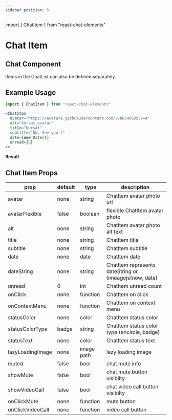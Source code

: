 ```yaml
---
sidebar_position: 5
---
```

import { ChatItem } from "react-chat-elements"

# Chat Item

## Chat Component

Items in the ChatList can also be defined separately.

<div style={{ color:"black", margin:"50px 0px"}}>
  <ChatItem
    avatar="https://avatars.githubusercontent.com/u/41473129?v=4"
    alt="emre_avatar"
    title="Emre"
    subtitle="What are you doing ?"
    date={new Date()}
    unread={0}
  />
</div>

## Example Usage

```jsx
import { ChatItem } from "react-chat-elements"

<ChatItem
  avatar="https://avatars.githubusercontent.com/u/80540635?v=4"
  alt="kursat_avatar"
  title="Kursat"
  subtitle="Ok. See you !"
  date={new Date()}
  unread={0}
/>
```

**Result**

<div style={{ color:"black"}}>
  <ChatItem
    avatar="https://avatars.githubusercontent.com/u/80540635?v=4"
    alt="kursat_avatar"
    title="Kursat"
    subtitle="Ok. See you !"
    date={new Date()}
    unread={0}
  />
</div>

## Chat Item Props

| prop             | default | type       | description                                            |
| ---------------- | ------- | ---------- | ------------------------------------------------------ |
| avatar           | none    | string     | ChatItem avatar photo url                              |
| avatarFlexible   | false   | boolean    | flexible ChatItem avatar photo                         |
| alt              | none    | string     | ChatItem avatar photo alt text                         |
| title            | none    | string     | ChatItem title                                         |
| subtitle         | none    | string     | ChatItem subtitle                                      |
| date             | none    | date       | ChatItem date                                          |
| dateString       | none    | string     | ChatItem represents dateString or timeagojs(now, date) |
| unread           | 0       | int        | ChatItem unread count                                  |
| onClick          | none    | function   | ChatItem on click                                      |
| onContextMenu    | none    | function   | ChatItem on context menu                               |
| statusColor      | none    | color      | ChatItem status color                                  |
| statusColorType  | badge   | string     | ChatItem status color type (encircle, badge)           |
| statusText       | none    | color      | ChatItem status text                                   |
| lazyLoadingImage | none    | image path | lazy loading image                                     |
| muted            | false   | bool       | chat mute info                                         |
| showMute         | false   | bool       | chat mute button visibilty                             |
| showVideoCall    | false   | bool       | chat video call button visibilty                       |
| onClickMute      | none    | function   | mute button                                            |
| onClickVideoCall | none    | function   | video call button                                      |